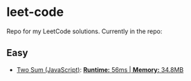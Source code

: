 # leet-code
Repo for my LeetCode solutions. Currently in the repo:

## Easy
* [Two Sum (JavaScript)](https://github.com/shuffyiosys/leet-code/blob/main/two-sum.js): [**Runtime:** 56ms | **Memory:** 34.8MB](https://leetcode.com/submissions/detail/329245216/)
